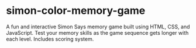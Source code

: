 # simon-color-memory-game
A fun and interactive Simon Says memory game built using HTML, CSS, and JavaScript. Test your memory skills as the game sequence gets longer with each level. Includes scoring system.
